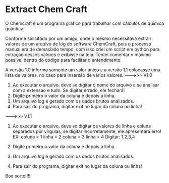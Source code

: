 # Extract Chem Craft

O Chemcraft é um programa gráfico para trabalhar com cálculos de química quântica.

Conforme solicitado por um amigo, onde o mesmo necessitava extrair valores de um arquivo de log do software ChemCraft, pois o processo manual era de demasiado tempo, com isso criei um script em python para extração desses valores e exibisse na tela. Tentei comentar o máximo possível dentro do código para facilitar o entendimento.

A versão 1.0 informa somente um valor único e a versão 1.1 colocasse uma lista de valores, no caso para insersão de vários valores. 
--->>> V1.0
1. Ao executar o arquivo, deve se digitar o nome do arquivo a se analisar com a extensao e tudo. Se digitar errado, ele fechará!
2. Digite primeiro o valor da coluna e depois a linha.
3. Um arquivo log é gerado com os dados brutos analisados.
4. Para sair do programa, digitar exit no lugar da coluna ou linha!

--->>> V1.1
1. Ao executar o arquivo, deve se digitar os valores de linha e coluna separados por vírgulas, se digitar incorretamente, ele apresentará erro!
EX:
coluna = 1
linha = 2
coluna = 3
linha = 4
Digitar: 1,2,3,4

2. Digite primeiro o valor da coluna e depois a linha.
3. Um arquivo log é gerado com os dados brutos analisados.
4. Para sair do programa, digitar exit no lugar da coluna ou linha!

Boa sorte!!!!
